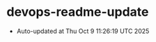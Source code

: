 # devops-readme-update
<!--START_SECTION:activity-->
- Auto-updated at Thu Oct  9 11:26:19 UTC 2025
<!--END_SECTION:activity-->
